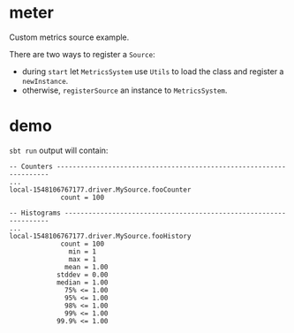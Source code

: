 # meter
Custom metrics source example.

There are two ways to register a `Source`:
* during `start` let `MetricsSystem` use `Utils` to load the class and register a `newInstance`.
* otherwise, `registerSource` an instance to `MetricsSystem`.

# demo
`sbt run` output will contain:
```text
-- Counters --------------------------------------------------------------------
...
local-1548106767177.driver.MySource.fooCounter
             count = 100
            
-- Histograms ------------------------------------------------------------------
...
local-1548106767177.driver.MySource.fooHistory
             count = 100
               min = 1
               max = 1
              mean = 1.00
            stddev = 0.00
            median = 1.00
              75% <= 1.00
              95% <= 1.00
              98% <= 1.00
              99% <= 1.00
            99.9% <= 1.00
             
```
